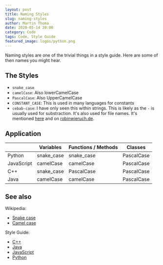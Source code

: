 ```yaml
---
layout: post
title: Naming Styles
slug: naming-styles
author: Martin Thoma
date: 2020-05-14 20:00
category: Code
tags: Code, Style Guide
featured_image: logos/python.png
---
```

Naming styles are one of the trivial things in a style guide. Here are some of
then names you might hear.

## The Styles

* `snake_case`
* `camelCase`: Also lowerCamelCase
* `PascalCase`: Also UpperCamelCase
* `CONSTANT_CASE`: This is used in many languages for constants
* `cebab-case`: I have only seen this within strings. This is likely as the `-`
  is usually used for substraction. It's also used for file names. It's mentioned [here](https://medium.com/better-programming/string-case-styles-camel-pascal-snake-and-kebab-case-981407998841) and on [robinwieruch.de](https://www.robinwieruch.de/javascript-naming-conventions).


## Application

<table class="table">
    <thead>
        <tr>
            <th></th>
            <th>Variables</th>
            <th>Functions / Methods</th>
            <th>Classes</th>
        </tr>
    </thead>
    <tbody>
        <tr>
            <td>Python</td>
            <td>snake_case</td>
            <td>snake_case</td>
            <td>PascalCase</td>
        </tr>
        <tr>
            <td>JavaScript</td>
            <td>camelCase</td>
            <td>camelCase</td>
            <td>PascalCase</td>
        </tr>
        <tr>
            <td>C++</td>
            <td>snake_case</td>
            <td>PascalCase</td>
            <td>PascalCase</td>
        </tr>
        <tr>
            <td>Java</td>
            <td>camelCase</td>
            <td>camelCase</td>
            <td>PascalCase</td>
        </tr>
    </tbody>
</table>

## See also

Wikipedia:

* [Snake case](https://en.wikipedia.org/wiki/Snake_case)
* [Camel case](https://en.wikipedia.org/wiki/Camel_case)

Style Guide:

* [C++](https://google.github.io/styleguide/cppguide.html)
* [Java](https://google.github.io/styleguide/javaguide.html)
* [JavaScript](https://google.github.io/styleguide/jsguide.html)
* [Python](https://www.python.org/dev/peps/pep-0008/)
